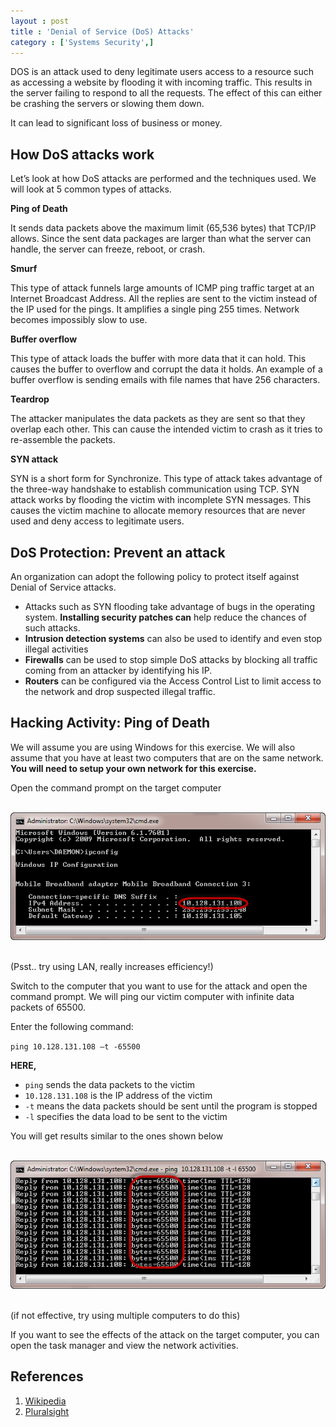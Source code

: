 ```yaml
---
layout : post
title : 'Denial of Service (DoS) Attacks'
category : ['Systems Security',]
---
```


DOS is an attack used to deny legitimate users access to a resource such as accessing a website by flooding it with incoming traffic. This results in the server failing to respond to all the requests. The effect of this can either be crashing the servers or slowing them down.

It can lead to significant loss of business or money.

## How DoS attacks work

Let’s look at how DoS attacks are performed and the techniques used. We will look at 5 common types of attacks.

__Ping of Death__

It sends data packets above the maximum limit (65,536 bytes) that TCP/IP allows. Since the sent data packages are larger than what the server can handle, the server can freeze, reboot, or crash.

__Smurf__

This type of attack funnels large amounts of ICMP ping traffic target at an Internet Broadcast Address. All the replies are sent to the victim instead of the IP used for the pings. It amplifies a single ping 255 times. Network becomes impossibly slow to use.

__Buffer overflow__

This type of attack loads the buffer with more data that it can hold. This causes the buffer to overflow and corrupt the data it holds. An example of a buffer overflow is sending emails with file names that have 256 characters.

__Teardrop__

The attacker manipulates the data packets as they are sent so that they overlap each other. This can cause the intended victim to crash as it tries to re-assemble the packets.

__SYN attack__

SYN is a short form for Synchronize. This type of attack takes advantage of the three-way handshake to establish communication using TCP. SYN attack works by flooding the victim with incomplete SYN messages. This causes the victim machine to allocate memory resources that are never used and deny access to legitimate users.

## DoS Protection: Prevent an attack

An organization can adopt the following policy to protect itself against Denial of Service attacks.

* Attacks such as SYN flooding take advantage of bugs in the operating system. __Installing security patches can__ help reduce the chances of such attacks.
* __Intrusion detection systems__ can also be used to identify and even stop illegal activities
* __Firewalls__ can be used to stop simple DoS attacks by blocking all traffic coming from an attacker by identifying his IP.
* __Routers__ can be configured via the Access Control List to limit access to the network and drop suspected illegal traffic.

## Hacking Activity: Ping of Death

We will assume you are using Windows for this exercise. We will also assume that you have at least two computers that are on the same network. __You will need to setup your own network for this exercise.__

Open the command prompt on the target computer

<br>
<div style="text-align: center;">
<img src="/images/im10.png">
</div>
<br>

(Psst.. try using LAN, really increases efficiency!)

Switch to the computer that you want to use for the attack and open the command prompt. We will ping our victim computer with infinite data packets of 65500.

Enter the following command:

`ping 10.128.131.108 –t -65500`

__HERE,__

* ```ping``` sends the data packets to the victim
* ```10.128.131.108``` is the IP address of the victim
* ```-t``` means the data packets should be sent until the program is stopped
* ```-l``` specifies the data load to be sent to the victim

You will get results similar to the ones shown below

<br>
<div style="text-align: center;">
<img src="/images/im9.png">
</div>
<br>

(if not effective, try using multiple computers to do this)

If you want to see the effects of the attack on the target computer, you can open the task manager and view the network activities.

## References
1. [Wikipedia](https://en.wikipedia.org/wiki/Denial-of-service_attack)
2. [Pluralsight](https://www.pluralsight.com/blog/it-ops/ethical-hacking-how-to-create-a-dos-attack)
